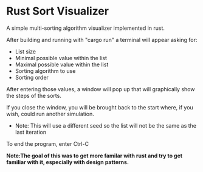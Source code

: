 # Rust Sort Visualizer #

A simple multi-sorting algorithm visualizer implemented in rust.


After building and running with "cargo run" a terminal will appear
asking for: 

* List size
* Minimal possible value within the list
* Maximal possible value within the list
* Sorting algorithm to use
* Sorting order 

After entering those values, a window will pop up that will graphically
show the steps of the sorts.

If you close the window, you will be brought back to the start
where, if you wish, could run another simulation.
* Note: This will use a different seed so the list will not be the same as the last iteration
 
To end the program, enter Ctrl-C

**Note:The goal of this was to get more familar with rust and try to get
familiar with it, especially with design patterns.**
